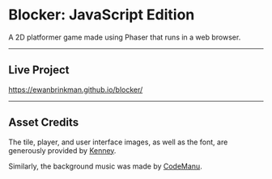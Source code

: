 # Blocker: JavaScript Edition

A 2D platformer game made using Phaser that runs in a web browser.

---

## Live Project

https://ewanbrinkman.github.io/blocker/

---

## Asset Credits

The tile, player, and user interface images, as well as the font, are generously provided by [Kenney](https://www.kenney.nl/).

Similarly, the background music was made by [CodeManu](https://opengameart.org/content/platformer-game-music-pack).
